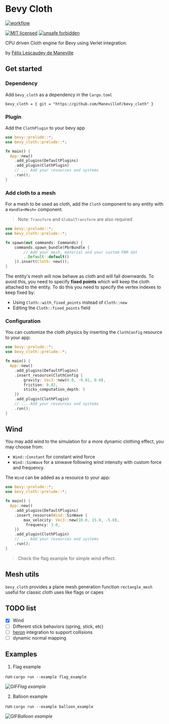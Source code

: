 <!-- cargo-sync-readme start -->

# Bevy Cloth

[![workflow](https://github.com/ManevilleF/bevy_cloth/actions/workflows/rust.yml/badge.svg)](https://github.com/ManevilleF/bevy_cloth/actions/workflows/rust.yml)

[![MIT licensed](https://img.shields.io/badge/license-MIT-blue.svg)](./LICENSE)
[![unsafe forbidden](https://img.shields.io/badge/unsafe-forbidden-success.svg)](https://github.com/rust-secure-code/safety-dance/)

CPU driven Cloth engine for Bevy using Verlet integration.

by [Félix Lescaudey de Maneville](https://linktree.com/ManevilleF)

## Get started

### Dependency

Add `bevy_cloth` as a dependency in the `Cargo.toml`

`bevy_cloth = { git = "https://github.com/ManevilleF/bevy_cloth" }`

### Plugin

Add the `ClothPlugin` to your bevy app

```rust no_run
use bevy::prelude::*;
use bevy_cloth::prelude::*;

fn main() {
  App::new()
    .add_plugins(DefaultPlugins)
    .add_plugin(ClothPlugin)
    // ... Add your resources and systems
    .run();
}
```

### Add cloth to a mesh

For a mesh to be used as cloth, add the `Cloth` component to any entity with a `Handle<Mesh>` component.

> Note: `Transform` and `GlobalTransform` are also required

```rust
use bevy::prelude::*;
use bevy_cloth::prelude::*;

fn spawn(mut commands: Commands) {
    commands.spawn_bundle(PbrBundle {
        // Add your mesh, material and your custom PBR dat    
        ..Default::default()
    }).insert(Cloth::new());
}
```

The entity's mesh will now behave as cloth and will fall downwards.
To avoid this, you need to specify **fixed points** which will keep the cloth attached to the entity.
To do this you need to specify the vertex indexes to keep fixed by:
- Using `Cloth::with_fixed_points` instead of `Cloth::new`
- Editing the `Cloth::fixed_points` field

### Configuration

You can customize the cloth physics by inserting the `ClothConfig` resource to your app:

```rust no_run
use bevy::prelude::*;
use bevy_cloth::prelude::*;

fn main() {
  App::new()
    .add_plugins(DefaultPlugins)
    .insert_resource(ClothConfig {
        gravity: Vec3::new(0.0, -9.81, 0.0),
        friction: 0.02,
        sticks_computation_depth: 5
    })
    .add_plugin(ClothPlugin)
    // ... Add your resources and systems
    .run();
}
```

## Wind

You may add wind to the simulation for a more dynamic clothing effect, you may choose from:
- `Wind::Constant` for constant wind force
- `Wind::SinWave` for a sinwave following wind intensity with custom force and frequency.

The `Wind` can be added as a resource to your app:

```rust no_run
use bevy::prelude::*;
use bevy_cloth::prelude::*;

fn main() {
  App::new()
    .add_plugins(DefaultPlugins)
    .insert_resource(Wind::SinWave {
        max_velocity: Vec3::new(10.0, 15.0, -5.0),
         frequency: 3.0,
    })
    .add_plugin(ClothPlugin)
    // ... Add your resources and systems
    .run();
}
```

> Check the flag example for simple wind effect.

## Mesh utils

`bevy_cloth` provides a plane mesh generation function `rectangle_mesh` useful for classic cloth uses like flags or capes


<!-- cargo-sync-readme end -->

## TODO list

- [x] Wind
- [ ] Different stick behaviors (spring, stick, etc)
- [ ] [heron](https://github.com/jcornaz/heron) integration to support collisions
- [ ] dynamic normal mapping

## Examples

1. Flag example

run `cargo run --example flag_example`

![GIF](docs/flag_example.gif)*Flag example*

2. Balloon example

run `cargo run --example balloon_example`

![GIF](docs/balloon_example.gif)*Balloon example*
